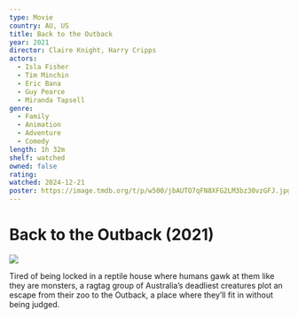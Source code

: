 ```yaml
---
type: Movie
country: AU, US
title: Back to the Outback
year: 2021
director: Claire Knight, Harry Cripps
actors:
  - Isla Fisher
  - Tim Minchin
  - Eric Bana
  - Guy Pearce
  - Miranda Tapsell
genre:
  - Family
  - Animation
  - Adventure
  - Comedy
length: 1h 32m
shelf: watched
owned: false
rating:
watched: 2024-12-21
poster: https://image.tmdb.org/t/p/w500/jbAUTO7qFN8XFG2LM3bz30vzGFJ.jpg
---
```


# Back to the Outback (2021)

![](https://image.tmdb.org/t/p/w500/jbAUTO7qFN8XFG2LM3bz30vzGFJ.jpg)

Tired of being locked in a reptile house where humans gawk at them like they are monsters, a ragtag group of Australia’s deadliest creatures plot an escape from their zoo to the Outback, a place where they’ll fit in without being judged.